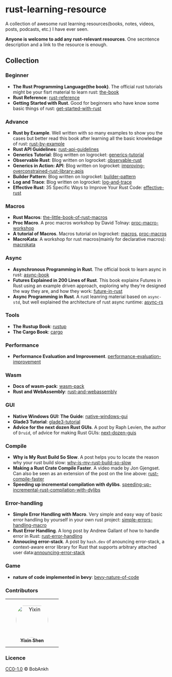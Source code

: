 # rust-learning-resource

A collection of awesome rust learning resources(books, notes, videos, posts, podcasts, etc.) I have ever seen.

**Anyone is welcome to add any rust-relevant resources**. One secntence description and a link to the resource is enough.

## Collection

### Beginner

- **The Rust Programming Language(the book)**. The official rust tutorials might be your fisrt material to learn rust: [the-book](https://doc.rust-lang.org/book/#the-rust-programming-language)
- **Rust Reference**: [rust-reference](https://doc.rust-lang.org/reference/introduction.html)
- **Getting Started with Rust**. Good for beginners who have know some basic things of rust: [get-started-with-rust](https://sodocumentation.net/rust)

### Advance

- **Rust by Example**. Well written with so many examples to show you the cases but better read this book after learning all the basic knowledage of rust: [rust-by-example](https://doc.rust-lang.org/stable/rust-by-example/index.html)
- **Rust API Guidelines**: [rust-api-guidelines](https://rust-lang.github.io/api-guidelines/about.html#rust-api-guidelines)
- **Generics Tutorial**: Blog written on logrocket: [generics-tutorial](https://blog.logrocket.com/understanding-rust-generics/)
- **Observable Rust**: Blog written on logrocket: [observable-rust](https://blog.logrocket.com/composing-underpinnings-observable-rust-application/)
- **Generics in Action: API**: Blog written on logrocket: [improving-overconstrained-rust-library-apis](https://blog.logrocket.com/improving-overconstrained-rust-library-apis/)
- **Builder Pattern**: Blog written on logrocket: [builder-pattern](https://blog.logrocket.com/build-rust-api-builder-pattern/)
- **Log and Trace**: Blog written on logrocket: [log-and-trace](https://blog.logrocket.com/comparing-logging-tracing-rust/)
- **Effective Rust**: 35 Specific Ways to Improve Your Rust Code: [effective-rust](https://www.lurklurk.org/effective-rust/)

### Macros

- **Rust Macros**: [the-little-book-of-rust-macros](https://github.com/veykril/tlborm)
- **Proc Macro**. A proc macros workshop by David Tolnay: [proc-macro-workshop](https://github.com/dtolnay/proc-macro-workshop)
- **A tutorial of Macros**. Macros tutorial on logrocket: [macros](https://blog.logrocket.com/macros-in-rust-a-tutorial-with-examples/), [proc-macros](https://blog.logrocket.com/procedural-macros-in-rust/)
- **MacroKata**: A workshop for rust macros(mainly for declarative macros): [macrokata](https://github.com/tfpk/macrokata)

### Async

- **Asynchronous Programming in Rust**. The official book to learn async in rust: [async-book](https://rust-lang.github.io/async-book)
- **Futures Explained in 200 Lines of Rust**. This book explainx Futures in Rust using an example driven approach, exploring why they're designed the way they are, and how they work: [future-in-rust](https://cfsamson.github.io/books-futures-explained/introduction.html#futures-explained-in-200-lines-of-rust)
- **Async Programming in Rust**. A rust leanring material based on `async-std`, but well explained the architecture of rust async runtime: [async-rs](https://book.async.rs/introduction.html)

### Tools

- **The Rustup Book**: [rustup](https://rust-lang.github.io/rustup/index.html)
- **The Cargo Book**: [cargo](https://doc.rust-lang.org/cargo/index.html)

### Performance

- **Performance Evaluation and Improvement**. [performance-evaluation-improvement](https://zhuanlan.zhihu.com/p/451184900)

### Wasm

- **Docs of wasm-pack**: [wasm-pack](https://rustwasm.github.io/docs/wasm-pack/)
- **Rust and WebAssembly**: [rust-and-webassembly](https://rustwasm.github.io/docs/book/)

### GUI

- **Native Windows GUI: The Guide**: [native-windows-gui](https://gabdube.github.io/native-windows-gui/native-windows-docs/index.html)
- **Glade3 Tutorial**: [glade3-tutorial](http://blog.borovsak.si/2009/09/glade3-tutorial-1-introduction.html)
- **Advice for the next dozen Rust GUIs**. A post by Raph Levien, the author of `Druid`, of advice for making Rust GUIs: [next-dozen-guis](https://raphlinus.github.io/rust/gui/2022/07/15/next-dozen-guis.html)

### Compile

- **Why is My Rust Build So Slow**. A post helps you to locate the reason why your rust build slow: [why-is-my-rust-build-so-slow](https://fasterthanli.me/articles/why-is-my-rust-build-so-slow)
- **Making a Rust Crate Compile Faster**. A video made by Jon Gjengset. Can also be seen as an extension of the post on the line above: [rust-compile-faster](https://www.youtube.com/watch?v=pMiqRM5ooNw)
- **Speeding up incremental compilation with dylibs**. [speeding-up-incremental-rust-compilation-with-dylibs](https://robert.kra.hn/posts/2022-09-09-speeding-up-incremental-rust-compilation-with-dylibs/)

### Error-handling

- **Simple Error Handling with Macro**. Very simple and easy way of basic error handling by yourself in your own rust project: [simple-errors-handling-macro](https://litchipi.github.io/rust/2022/09/03/simple-errors-handling-macro.html)
- **Rust Error Handling**. A long post by Andrew Gallant of how to handle error in Rust: [rust-error-handling](https://blog.burntsushi.net/rust-error-handling/)
- **Annoucing error-stack**. A post by `hash.dev` of anouncing error-stack, a context-aware error library for Rust that supports arbitrary attached user data:[announcing-error-stack](https://hash.dev/blog/announcing-error-stack)

### Game

- **nature of code implemented in bevy**: [bevy-nature-of-code](https://github.com/Rust-Ninja-Sabi/bevy-nature-of-code)

### Contributors

<table>
<tr>
    <td align="center" style="word-wrap: break-word; width: 150.0; height: 150.0">
        <a href=https://github.com/BobAnkh>
            <img src=https://avatars.githubusercontent.com/u/44333669?v=4 width="100;"  style="border-radius:50%;align-items:center;justify-content:center;overflow:hidden;padding-top:10px" alt=Yixin Shen/>
            <br />
            <sub style="font-size:14px"><b>Yixin Shen</b></sub>
        </a>
    </td>
</tr>
</table>

### Licence

[CC0-1.0](LICENSE) © BobAnkh
